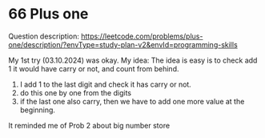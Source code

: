 # 66 Plus one
Question description: https://leetcode.com/problems/plus-one/description/?envType=study-plan-v2&envId=programming-skills

My 1st try (03.10.2024) was okay.
My idea: The idea is easy is to check add 1 it would have carry or not, and count from behind.
1. I add 1 to the last digit and check it has carry or not.
2. do this one by one from the digits
3. if the last one also carry, then we have to add one more value at the beginning.

It reminded me of Prob 2 about big number store
